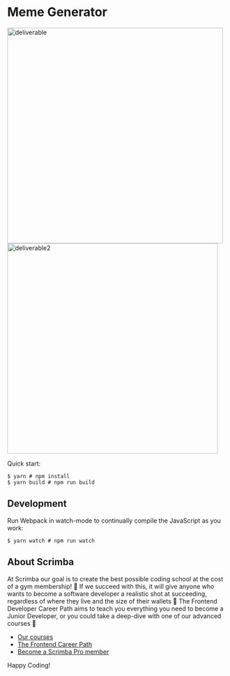 # Meme Generator

<img width="495" alt="deliverable" src="https://user-images.githubusercontent.com/98433990/211676788-860baf62-143e-40bd-b0cb-d9b226176016.png">
<img width="483" alt="deliverable2" src="https://user-images.githubusercontent.com/98433990/211676800-5203f613-9ad0-427c-9cea-296721703afb.png">


Quick start:

```
$ yarn # npm install
$ yarn build # npm run build
````

## Development

Run Webpack in watch-mode to continually compile the JavaScript as you work:

```
$ yarn watch # npm run watch
```

## About Scrimba

At Scrimba our goal is to create the best possible coding school at the cost of a gym membership! 💜
If we succeed with this, it will give anyone who wants to become a software developer a realistic shot at succeeding, regardless of where they live and the size of their wallets 🎉
The Frontend Developer Career Path aims to teach you everything you need to become a Junior Developer, or you could take a deep-dive with one of our advanced courses 🚀

- [Our courses](https://scrimba.com/allcourses)
- [The Frontend Career Path](https://scrimba.com/learn/frontend)
- [Become a Scrimba Pro member](https://scrimba.com/pricing)

Happy Coding!
